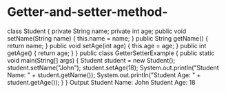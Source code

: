 # Getter-and-setter-method-
class Student {
    private String name;
    private int age;
    public void setName(String name) {
        this.name = name;
    }
    public String getName() {
        return name;
    }
    public void setAge(int age) {
        this.age = age;
    }
    public int getAge() {
        return age;
    }
}
public class GetterSetterExample {
    public static void main(String[] args) {
        Student student = new Student();
        student.setName("John");
        student.setAge(18);
        System.out.println("Student Name: " + student.getName());
        System.out.println("Student Age: " + student.getAge());
    }
}
Output 
Student Name: John
Student Age: 18
